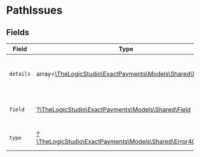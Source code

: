 # PathIssues


## Fields

| Field                                                                                            | Type                                                                                             | Required                                                                                         | Description                                                                                      | Example                                                                                          |
| ------------------------------------------------------------------------------------------------ | ------------------------------------------------------------------------------------------------ | ------------------------------------------------------------------------------------------------ | ------------------------------------------------------------------------------------------------ | ------------------------------------------------------------------------------------------------ |
| `details`                                                                                        | array<[\TheLogicStudio\ExactPayments\Models\Shared\Details](../../Models/Shared/Details.md)>     | :heavy_minus_sign:                                                                               | N/A                                                                                              | [<br/>"String must contain at least 1 character(s)"<br/>]                                        |
| `field`                                                                                          | [?\TheLogicStudio\ExactPayments\Models\Shared\Field](../../Models/Shared/Field.md)               | :heavy_minus_sign:                                                                               | It shows which field is/are missing.                                                             | reference.referenceNo                                                                            |
| `type`                                                                                           | [?\TheLogicStudio\ExactPayments\Models\Shared\Error400Type](../../Models/Shared/Error400Type.md) | :heavy_minus_sign:                                                                               | It shows what is expecting.                                                                      | tooSmall                                                                                         |